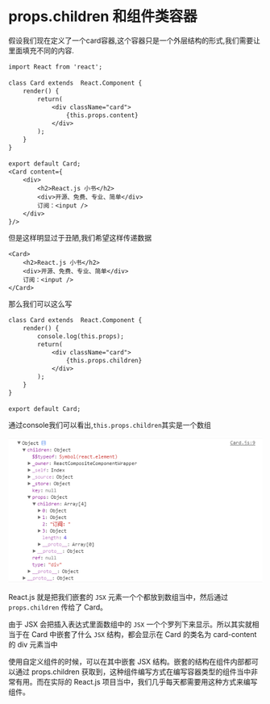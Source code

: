 # props.children  和组件类容器  
假设我们现在定义了一个card容器,这个容器只是一个外层结构的形式,我们需要让里面填充不同的内容.  
```
import React from 'react';

class Card extends  React.Component {
    render() {
        return(
            <div className="card">
                {this.props.content}
            </div>
        );
    }
}

export default Card;  
<Card content={
    <div>
        <h2>React.js 小书</h2>
        <div>开源、免费、专业、简单</div>
        订阅：<input />
    </div>
}/>
```  
但是这样明显过于丑陋,我们希望这样传递数据
```
<Card>
    <h2>React.js 小书</h2>
    <div>开源、免费、专业、简单</div>
    订阅：<input />
</Card>
```
那么我们可以这么写  

```
class Card extends  React.Component {
    render() {
        console.log(this.props);
        return(
            <div className="card">
                {this.props.children}
            </div>
        );
    }
}

export default Card;
```

通过console我们可以看出,`this.props.children`其实是一个数组    

![this.props.children](./imgs/props.chilred.png)  

React.js 就是把我们嵌套的 `JSX` 元素一个个都放到数组当中，然后通过 `props.children` 传给了 Card。  

由于 JSX 会把插入表达式里面数组中的 `JSX` 一个个罗列下来显示。所以其实就相当于在 Card 中嵌套了什么 `JSX` 结构，都会显示在 Card 的类名为 card-content 的 div 元素当中   
 


使用自定义组件的时候，可以在其中嵌套 JSX 结构。嵌套的结构在组件内部都可以通过 props.children 获取到，这种组件编写方式在编写容器类型的组件当中非常有用。而在实际的 React.js 项目当中，我们几乎每天都需要用这种方式来编写组件。  
 



